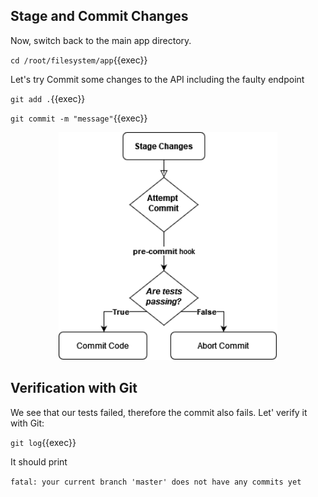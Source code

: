 ## Stage and Commit Changes

Now, switch back to the main app directory.

`cd /root/filesystem/app`{{exec}}

Let's try Commit some changes to the API including the faulty endpoint

`git add .`{{exec}}

`git commit -m "message"`{{exec}}

<p align="center">
  <img src="./hooks.png" width="350px">
</p>



## Verification with Git

We see that our tests failed, therefore the commit also fails. Let' verify it with Git:

`git log`{{exec}}

 It should print 
 
```fatal: your current branch 'master' does not have any commits yet```